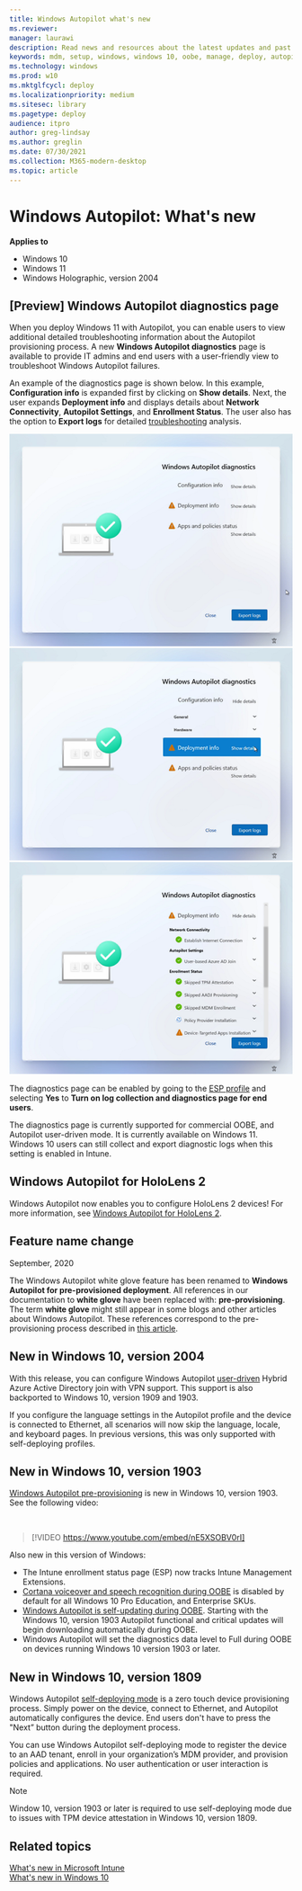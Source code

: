 ```yaml
---
title: Windows Autopilot what's new
ms.reviewer: 
manager: laurawi
description: Read news and resources about the latest updates and past versions of Windows Autopilot.
keywords: mdm, setup, windows, windows 10, oobe, manage, deploy, autopilot, ztd, zero-touch, partner, msfb, intune, hololens, diagnostics
ms.technology: windows
ms.prod: w10
ms.mktglfcycl: deploy
ms.localizationpriority: medium
ms.sitesec: library
ms.pagetype: deploy
audience: itpro
author: greg-lindsay
ms.author: greglin
ms.date: 07/30/2021
ms.collection: M365-modern-desktop
ms.topic: article
---
```



# Windows Autopilot: What's new

**Applies to**

- Windows 10
- Windows 11
- Windows Holographic, version 2004

## [Preview] Windows Autopilot diagnostics page

When you deploy Windows 11 with Autopilot, you can enable users to view additional detailed troubleshooting information about the Autopilot provisioning process. A new **Windows Autopilot diagnostics** page is available to provide IT admins and end users with a user-friendly view to troubleshoot Windows Autopilot failures. 

An example of the diagnostics page is shown below. In this example, **Configuration info** is expanded first by clicking on **Show details**. Next, the user expands **Deployment info** and displays details about **Network Connectivity**, **Autopilot Settings**, and **Enrollment Status**. The user also has the option to **Export logs** for detailed [troubleshooting](troubleshoot-oobe.md) analysis.

![diagnostics page start](images/oobe-01.png)<br>
![diagnostics page click](images/oobe-02.png)<br>
![diagnostics page expand](images/oobe-03.png)

The diagnostics page can be enabled by going to the [ESP profile](/mem/intune/enrollment/windows-enrollment-status#available-settings) and selecting **Yes** to **Turn on log collection and diagnostics page for end users**. 

The diagnostics page is currently supported for commercial OOBE, and Autopilot user-driven mode. It is currently available on Windows 11. Windows 10 users can still collect and export diagnostic logs when this setting is enabled in Intune. 

## Windows Autopilot for HoloLens 2

Windows Autopilot now enables you to configure HoloLens 2 devices! For more information, see [Windows Autopilot for HoloLens 2](/hololens/hololens2-autopilot).

## Feature name change

September, 2020

The Windows Autopilot white glove feature has been renamed to **Windows Autopilot for pre-provisioned deployment**. All references in our documentation to **white glove** have been replaced with: **pre-provisioning**.  The term **white glove** might still appear in some blogs and other articles about Windows Autopilot. These references correspond to the pre-provisioning process described in [this article](pre-provision.md).

## New in Windows 10, version 2004

With this release, you can configure Windows Autopilot [user-driven](user-driven.md) Hybrid Azure Active Directory join with VPN support. This support is also backported to Windows 10, version 1909 and 1903.

If you configure the language settings in the Autopilot profile and the device is connected to Ethernet, all scenarios will now skip the language, locale, and keyboard pages. In previous versions, this was only supported with self-deploying profiles.

## New in Windows 10, version 1903

[Windows Autopilot pre-provisioning](pre-provision.md) is new in Windows 10, version 1903. See the following video:

<br>

> [!VIDEO https://www.youtube.com/embed/nE5XSOBV0rI]

Also new in this version of Windows:
- The Intune enrollment status page (ESP) now tracks Intune Management Extensions.
- [Cortana voiceover and speech recognition during OOBE](windows-autopilot-scenarios.md#cortana-voiceover-and-speech-recognition-during-oobe) is disabled by default for all Windows 10 Pro Education, and Enterprise SKUs.
- [Windows Autopilot is self-updating during OOBE](windows-autopilot-scenarios.md#windows-autopilot-is-self-updating-during-oobe). Starting with the Windows 10, version 1903 Autopilot functional and critical updates will begin downloading automatically during OOBE.
- Windows Autopilot will set the diagnostics data level to Full during OOBE on devices running Windows 10 version 1903 or later. 

## New in Windows 10, version 1809

Windows Autopilot [self-deploying mode](self-deploying.md) is a zero touch device provisioning process. Simply power on the device, connect to Ethernet, and Autopilot automatically configures the device. End users don't have to press the "Next” button during the deployment process. 

You can use Windows Autopilot self-deploying mode to register the device to an AAD tenant, enroll in your organization’s MDM provider, and provision policies and applications. No user authentication or user interaction is required.

>[!NOTE]
>Window 10, version 1903 or later is required to use self-deploying mode due to issues with TPM device attestation in Windows 10, version 1809.

## Related topics

[What's new in Microsoft Intune](/intune/whats-new)<br>
[What's new in Windows 10](/windows/whats-new/)